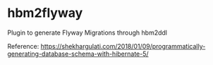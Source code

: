 # hbm2flyway
Plugin to generate Flyway Migrations through hbm2ddl

Reference: https://shekhargulati.com/2018/01/09/programmatically-generating-database-schema-with-hibernate-5/
